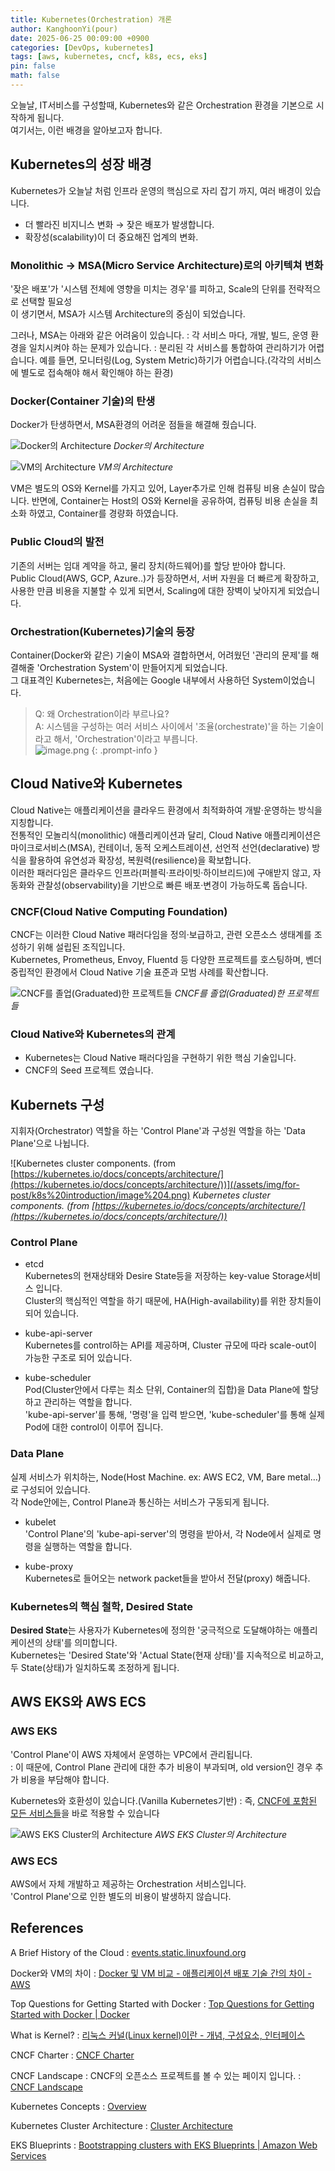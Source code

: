 ```yaml
---
title: Kubernetes(Orchestration) 개론
author: KanghoonYi(pour)
date: 2025-06-25 00:09:00 +0900
categories: [DevOps, kubernetes]
tags: [aws, kubernetes, cncf, k8s, ecs, eks]
pin: false
math: false
---
```


오늘날, IT서비스를 구성할때, Kubernetes와 같은 Orchestration 환경을 기본으로 시작하게 됩니다.  
여기서는, 이런 배경을 알아보고자 합니다.

## Kubernetes의 성장 배경

Kubernetes가 오늘날 처럼 인프라 운영의 핵심으로 자리 잡기 까지, 여러 배경이 있습니다.  
- 더 빨라진 비지니스 변화 → 잦은 배포가 발생합니다.
- 확장성(scalability)이 더 중요해진 업계의 변화.

### Monolithic → MSA(Micro Service Architecture)로의 아키텍쳐 변화

'잦은 배포'가 '시스템 전체에 영향을 미치는 경우'를 피하고, Scale의 단위를 전략적으로 선택할 필요성  
이 생기면서, MSA가 시스템 Architecture의 중심이 되었습니다.  

그러나, MSA는 아래와 같은 어려움이 있습니다.
: 각 서비스 마다, 개발, 빌드, 운영 환경을 일치시켜야 하는 문제가 있습니다.
: 분리된 각 서비스를 통합하여 관리하기가 어렵습니다. 예를 들면, 모니터링(Log, System Metric)하기가 어렵습니다.(각각의 서비스에 별도로 접속해야 해서 확인해야 하는 환경)

### Docker(Container 기술)의 탄생

Docker가 탄생하면서, MSA환경의 어려운 점들을 해결해 줬습니다.

![Docker의 Architecture](/assets/img/for-post/k8s%20introduction/image.png)
_Docker의 Architecture_

![VM의 Architecture](/assets/img/for-post/k8s%20introduction/image%201.png)
_VM의 Architecture_

VM은 별도의 OS와 Kernel를 가지고 있어, Layer추가로 인해 컴퓨팅 비용 손실이 많습니다.
반면에, Container는 Host의 OS와 Kernel을 공유하여, 컴퓨팅 비용 손실을 최소화 하였고,
Container를 경량화 하였습니다.

### Public Cloud의 발전

기존의 서버는 임대 계약을 하고, 물리 장치(하드웨어)를 할당 받아야 합니다.  
Public Cloud(AWS, GCP, Azure..)가 등장하면서, 서버 자원을 더 빠르게 확장하고, 사용한 만큼 비용을 지불할 수 있게 되면서, Scaling에 대한 장벽이 낮아지게 되었습니다.

### Orchestration(Kubernetes)기술의 등장

Container(Docker와 같은) 기술이 MSA와 결합하면서, 어려웠던 '관리의 문제'를 해결해줄 'Orchestration System'이 만들어지게 되었습니다.  
그 대표격인 Kubernetes는, 처음에는 Google 내부에서 사용하던 System이었습니다.

> Q: 왜 Orchestration이라 부르나요?  
> A: 시스템을 구성하는 여러 서비스 사이에서 '조율(orchestrate)'을 하는 기술이라고 해서, 'Orchestration'이라고 부릅니다.  
> ![image.png](/assets/img/for-post/k8s%20introduction/image%202.png)
{: .prompt-info }

## Cloud Native와 Kubernetes

Cloud Native는 애플리케이션을 클라우드 환경에서 최적화하여 개발·운영하는 방식을 지칭합니다.  
전통적인 모놀리식(monolithic) 애플리케이션과 달리, Cloud Native 애플리케이션은 마이크로서비스(MSA), 컨테이너, 동적 오케스트레이션, 선언적 선언(declarative) 방식을 활용하여 유연성과 확장성, 복원력(resilience)을 확보합니다.  
이러한 패러다임은 클라우드 인프라(퍼블릭·프라이빗·하이브리드)에 구애받지 않고, 자동화와 관찰성(observability)을 기반으로 빠른 배포·변경이 가능하도록 돕습니다.

### CNCF(Cloud Native Computing Foundation)

CNCF는 이러한 Cloud Native 패러다임을 정의·보급하고, 관련 오픈소스 생태계를 조성하기 위해 설립된 조직입니다.  
Kubernetes, Prometheus, Envoy, Fluentd 등 다양한 프로젝트를 호스팅하며, 벤더 중립적인 환경에서 Cloud Native 기술 표준과 모범 사례를 확산합니다.

![CNCF를 졸업(Graduated)한 프로젝트들](/assets/img/for-post/k8s%20introduction/image%203.png)
_CNCF를 졸업(Graduated)한 프로젝트들_

### Cloud Native와 Kubernetes의 관계

- Kubernetes는 Cloud Native 패러다임을 구현하기 위한 핵심 기술입니다.
- CNCF의 Seed 프로젝트 였습니다.

## Kubernets 구성

지휘자(Orchestrator) 역할을 하는 'Control Plane'과 구성원 역할을 하는 'Data Plane'으로 나뉩니다.

![Kubernetes cluster components. (from [https://kubernetes.io/docs/concepts/architecture/](https://kubernetes.io/docs/concepts/architecture/))](/assets/img/for-post/k8s%20introduction/image%204.png)
_Kubernetes cluster components. (from [https://kubernetes.io/docs/concepts/architecture/](https://kubernetes.io/docs/concepts/architecture/))_

### Control Plane

- etcd  
  Kubernetes의 현재상태와 Desire State등을 저장하는 key-value Storage서비스 입니다.  
  Cluster의 핵심적인 역할을 하기 때문에, HA(High-availability)를 위한 장치들이 되어 있습니다.

- kube-api-server  
  Kubernetes를 control하는 API를 제공하며, Cluster 규모에 따라 scale-out이 가능한 구조로 되어 있습니다.

- kube-scheduler  
  Pod(Cluster안에서 다루는 최소 단위, Container의 집합)을 Data Plane에 할당하고 관리하는 역할을 합니다.  
  'kube-api-server'를 통해, '명령'을 입력 받으면, 'kube-scheduler'를 통해 실제 Pod에 대한 control이 이루어 집니다.


### Data Plane

실제 서비스가 위치하는, Node(Host Machine. ex: AWS EC2, VM, Bare metal…)로 구성되어 있습니다.  
각 Node안에는, Control Plane과 통신하는 서비스가 구동되게 됩니다.

- kubelet  
  'Control Plane'의 'kube-api-server'의 명령을 받아서, 각 Node에서 실제로 명령을 실행하는 역할을 합니다.

- kube-proxy  
  Kubernetes로 들어오는 network packet들을 받아서 전달(proxy) 해줍니다.


### Kubernetes의 핵심 철학, Desired State

**Desired State**는 사용자가 Kubernetes에 정의한 '궁극적으로 도달해야하는 애플리케이션의 상태'를 의미합니다.  
Kubernetes는 'Desired State'와 'Actual State(현재 상태)'를 지속적으로 비교하고, 두 State(상태)가 일치하도록 조정하게 됩니다.

## AWS EKS와 AWS ECS

### AWS EKS

'Control Plane'이 AWS 자체에서 운영하는 VPC에서 관리됩니다.  
: 이 때문에, Control Plane 관리에 대한 추가 비용이 부과되며, old version인 경우 추가 비용을 부담해야 합니다.

Kubernetes와 호환성이 있습니다.(Vanilla Kubernetes기반)
: 즉, [CNCF에 포함된 모든 서비스들](https://landscape.cncf.io/)을 바로 적용할 수 있습니다

![AWS EKS Cluster의 Architecture](/assets/img/for-post/k8s%20introduction/image%205.png)
_AWS EKS Cluster의 Architecture_

### AWS ECS

AWS에서 자체 개발하고 제공하는 Orchestration 서비스입니다.  
'Control Plane'으로 인한 별도의 비용이 발생하지 않습니다.

## References

A Brief History of the Cloud
: [events.static.linuxfound.org](https://events.static.linuxfound.org/sites/events/files/slides/CNCF%20Keynote%20Preso.pdf)

Docker와 VM의 차이
: [Docker 및 VM 비교 - 애플리케이션 배포 기술 간의 차이 - AWS](https://aws.amazon.com/ko/compare/the-difference-between-docker-vm/)

Top Questions for Getting Started with Docker
: [Top Questions for Getting Started with Docker \| Docker](https://www.docker.com/blog/top-questions-for-getting-started-with-docker/)

What is Kernel?
: [리눅스 커널(Linux kernel)이란 - 개념, 구성요소, 인터페이스](https://www.redhat.com/ko/topics/linux/what-is-the-linux-kernel)

CNCF Charter
: [CNCF Charter](https://github.com/cncf/foundation/blob/main/charter.md)

CNCF Landscape
: CNCF의 오픈소스 프로젝트를 볼 수 있는 페이지 입니다.
: [CNCF Landscape](https://landscape.cncf.io/?group=projects-and-products&view-mode=grid)

Kubernetes Concepts
: [Overview](https://kubernetes.io/docs/concepts/overview/)

Kubernetes Cluster Architecture
: [Cluster Architecture](https://kubernetes.io/docs/concepts/architecture/)

EKS Blueprints
: [Bootstrapping clusters with EKS Blueprints \| Amazon Web Services](https://aws.amazon.com/ko/blogs/containers/bootstrapping-clusters-with-eks-blueprints/)
